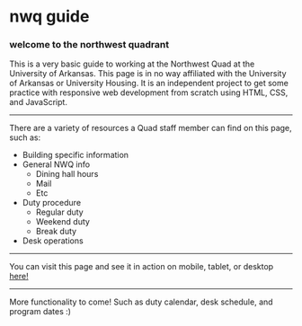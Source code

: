 # nwq guide

### welcome to the northwest quadrant

This is a very basic guide to working at the Northwest Quad at the University of Arkansas. This page is in no way affiliated with the University of Arkansas or University Housing. It is an independent project to get some practice with responsive web development from scratch using HTML, CSS, and JavaScript. 

***

There are a variety of resources a Quad staff member can find on this page, such as:

* Building specific information
* General NWQ info
  * Dining hall hours
  * Mail
  * Etc
* Duty procedure
  * Regular duty
  * Weekend duty
  * Break duty
* Desk operations

***

You can visit this page and see it in action on mobile, tablet, or desktop [here!](https://rghosh96.github.io/nwq/)

***

More functionality to come! Such as duty calendar, desk schedule, and program dates :)

